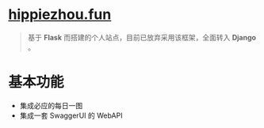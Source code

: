 # **[hippiezhou.fun](https://hippiezhou.fun)**

> 基于 **Flask** 而搭建的个人站点，目前已放弃采用该框架，全面转入 **Django** 。

# 基本功能

- 集成必应的每日一图
- 集成一套 SwaggerUI 的 WebAPI

